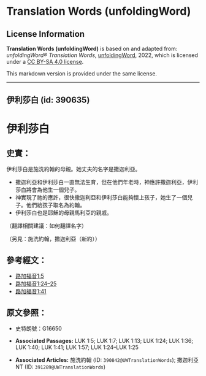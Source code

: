 # Translation Words (unfoldingWord)

## License Information

**Translation Words (unfoldingWord)** is based on and adapted from: _unfoldingWord® Translation Words_, [unfoldingWord](https://unfoldingword.org/utw), 2022, which is licensed under a [CC BY-SA 4.0 license](https://creativecommons.org/licenses/by-sa/4.0/legalcode.en).

This markdown version is provided under the same license.



--------------------------------

## 伊利莎白 (id: 390635)

伊利莎白
====

史實：
---

伊利莎白是施洗約翰的母親。她丈夫的名字是撒迦利亞。

* 撒迦利亞和伊利莎白一直無法生育，但在他們年老時，神應許撒迦利亞，伊利莎白將會為他生一個兒子。
* 神實現了祂的應許，很快撒迦利亞和伊利莎白能夠懷上孩子，她生了一個兒子。他們給孩子取名為約翰。
* 伊利莎白也是耶穌的母親馬利亞的親戚。

（翻譯相關建議：如何翻譯名字）

（另見：施洗約翰，撒迦利亞（新約））

參考經文：
-----

* [路加福音1:5](https://ref.ly/Luke1:5)
* [路加福音1:24–25](https://ref.ly/Luke1:24-Luke1:25)
* [路加福音1:41](https://ref.ly/Luke1:41)

原文參照：
-----

* 史特朗號：G16650

* **Associated Passages:** LUK 1:5; LUK 1:7; LUK 1:13; LUK 1:24; LUK 1:36; LUK 1:40; LUK 1:41; LUK 1:57; LUK 1:24–LUK 1:25
* **Associated Articles:** 施洗約翰 (ID: `390842@UWTranslationWords`); 撒迦利亞 NT (ID: `391289@UWTranslationWords`)

